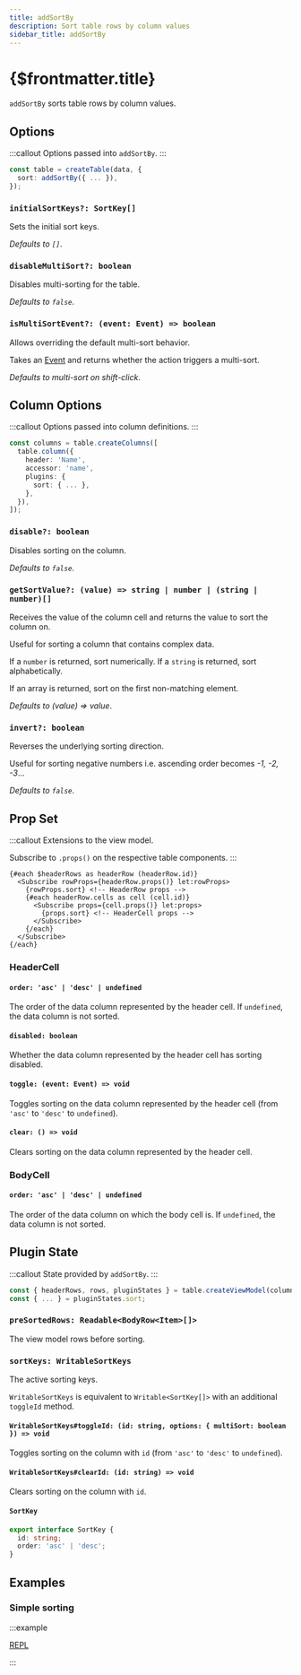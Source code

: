 ```yaml
---
title: addSortBy
description: Sort table rows by column values
sidebar_title: addSortBy
---
```


<script>
  import { useHljs } from '$lib/utils/useHljs';
  useHljs('ts');
</script>

# {$frontmatter.title}

`addSortBy` sorts table rows by column values.

## Options

:::callout
Options passed into `addSortBy`.
:::

```ts {3}
const table = createTable(data, {
  sort: addSortBy({ ... }),
});
```

### `initialSortKeys?: SortKey[]`

Sets the initial sort keys.

_Defaults to `[]`_.

### `disableMultiSort?: boolean`

Disables multi-sorting for the table.

_Defaults to `false`_.

### `isMultiSortEvent?: (event: Event) => boolean`

Allows overriding the default multi-sort behavior.

Takes an [Event](https://developer.mozilla.org/en-US/docs/Web/API/Event) and returns whether the action triggers a multi-sort.

_Defaults to multi-sort on shift-click_.

## Column Options

:::callout
Options passed into column definitions.
:::

```ts {7}
const columns = table.createColumns([
  table.column({
    header: 'Name',
    accessor: 'name',
    plugins: {
      sort: { ... },
    },
  }),
]);
```

### `disable?: boolean`

Disables sorting on the column.

_Defaults to `false`_.

### `getSortValue?: (value) => string | number | (string | number)[]`

Receives the value of the column cell and returns the value to sort the column on.

Useful for sorting a column that contains complex data.

If a `number` is returned, sort numerically. If a `string` is returned, sort alphabetically.

If an array is returned, sort on the first non-matching element.

_Defaults to (value) => value_.

### `invert?: boolean`

Reverses the underlying sorting direction.

Useful for sorting negative numbers i.e. ascending order becomes _-1, -2, -3_...

_Defaults to `false`_.

## Prop Set

:::callout
Extensions to the view model.

Subscribe to `.props()` on the respective table components.
:::

```svelte
{#each $headerRows as headerRow (headerRow.id)}
  <Subscribe rowProps={headerRow.props()} let:rowProps>
    {rowProps.sort} <!-- HeaderRow props -->
    {#each headerRow.cells as cell (cell.id)}
      <Subscribe props={cell.props()} let:props>
        {props.sort} <!-- HeaderCell props -->
      </Subscribe>
    {/each}
  </Subscribe>
{/each}
```

### HeaderCell

#### `order: 'asc' | 'desc' | undefined`

The order of the data column represented by the header cell. If `undefined`, the data column is not sorted.

#### `disabled: boolean`

Whether the data column represented by the header cell has sorting disabled.

#### `toggle: (event: Event) => void`

Toggles sorting on the data column represented by the header cell (from `'asc'` to `'desc'` to `undefined`).

#### `clear: () => void`

Clears sorting on the data column represented by the header cell.

### BodyCell

#### `order: 'asc' | 'desc' | undefined`

The order of the data column on which the body cell is. If `undefined`, the data column is not sorted.

## Plugin State

:::callout
State provided by `addSortBy`.
:::

```ts {3}
const { headerRows, rows, pluginStates } = table.createViewModel(columns);
const { ... } = pluginStates.sort;
```

### `preSortedRows: Readable<BodyRow<Item>[]>`

The view model rows before sorting.

### `sortKeys: WritableSortKeys`

The active sorting keys.

`WritableSortKeys` is equivalent to `Writable<SortKey[]>` with an additional `toggleId` method.

#### `WritableSortKeys#toggleId: (id: string, options: { multiSort: boolean }) => void`

Toggles sorting on the column with `id` (from `'asc'` to `'desc'` to `undefined`).

#### `WritableSortKeys#clearId: (id: string) => void`

Clears sorting on the column with `id`.

#### `SortKey`

```ts
export interface SortKey {
  id: string;
  order: 'asc' | 'desc';
}
```

## Examples

### Simple sorting

:::example

[REPL](https://svelte.dev/repl/0085427077dc49c8b648b2a6972987c0?version=3.48.0)

<script>
  import SimpleSortingDemo from './_demo/SimpleSortingDemo.svelte'
</script>
<SimpleSortingDemo />

:::
